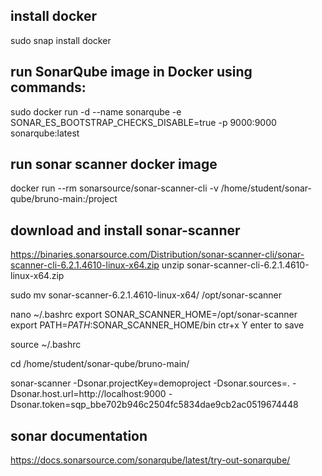 ## install docker
sudo snap install docker

## run SonarQube image in Docker using commands:
sudo docker run -d --name sonarqube -e SONAR_ES_BOOTSTRAP_CHECKS_DISABLE=true -p 9000:9000 sonarqube:latest

## run sonar scanner docker image
docker run --rm sonarsource/sonar-scanner-cli -v /home/student/sonar-qube/bruno-main:/project



## download and install sonar-scanner 
https://binaries.sonarsource.com/Distribution/sonar-scanner-cli/sonar-scanner-cli-6.2.1.4610-linux-x64.zip
unzip sonar-scanner-cli-6.2.1.4610-linux-x64.zip

sudo mv  sonar-scanner-6.2.1.4610-linux-x64/ /opt/sonar-scanner

nano ~/.bashrc
export SONAR_SCANNER_HOME=/opt/sonar-scanner
export PATH=$PATH:$SONAR_SCANNER_HOME/bin
ctr+x Y enter to save

source ~/.bashrc


cd /home/student/sonar-qube/bruno-main/

sonar-scanner   -Dsonar.projectKey=demoproject   -Dsonar.sources=.   -Dsonar.host.url=http://localhost:9000   -Dsonar.token=sqp_bbe702b946c2504fc5834dae9cb2ac0519674448

## sonar documentation
https://docs.sonarsource.com/sonarqube/latest/try-out-sonarqube/